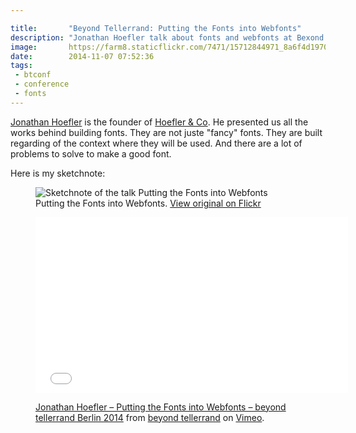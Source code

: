 ```yaml
---

title:       "Beyond Tellerrand: Putting the Fonts into Webfonts"
description: "Jonathan Hoefler talk about fonts and webfonts at Bexond Tellerand"
image:       https://farm8.staticflickr.com/7471/15712844971_8a6f4d1970_c.jpg
date:        2014-11-07 07:52:36
tags:
 - btconf
 - conference
 - fonts
---
```


[Jonathan Hoefler](https://twitter.com/HoeflerCo) is the founder of [Hoefler & Co](https://typography.com). He presented us all the works behind building fonts. They are not juste "fancy" fonts. They are built regarding of the context where they will be used. And there are a lot of problems to solve to make a good font.

Here is my sketchnote:

<figure>
  <img src="https://farm8.staticflickr.com/7504/15091961704_026bb1aa26_c.jpg" alt="Sketchnote of the talk Putting the Fonts into Webfonts">
  <figcaption>
    Putting the Fonts into Webfonts. <a href="https://www.flickr.com/photos/alienlebarge/15091961704">View original on Flickr</a>
  </figcaption>
</figure>

<figure>
  <iframe src="//player.vimeo.com/video/112561774?color=9c191e" width="500" height="281" frameborder="0" webkitallowfullscreen mozallowfullscreen allowfullscreen></iframe>
  <figcaption>
    <p><a href="https://vimeo.com/112561774">Jonathan Hoefler – Putting the Fonts into Webfonts – beyond tellerrand Berlin 2014</a> from <a href="https://vimeo.com/beyondtellerrand">beyond tellerrand</a> on <a href="https://vimeo.com">Vimeo</a>.</p>
  </figcaption>
</figure>
